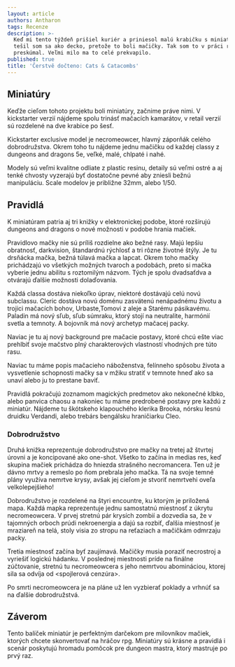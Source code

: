 ```yaml
---
layout: article
authors: Antharon
tags: Recenze
description: >-
  Keď mi tento týždeň prišiel kuriér a priniesol malú krabičku s miniatúrami,
  tešil som sa ako decko, pretože to boli mačičky. Tak som to v práci rozbalil a
  preskúmal. Veľmi milo ma to celé prekvapilo.
published: true
title: 'Čerstvě dočteno: Cats & Catacombs'
---
```


## Miniatúry
Keďže cieľom tohoto projektu boli miniatúry, začnime práve nimi. V kickstarter verzií nájdeme spolu trinásť mačacích kamarátov, v retail verzií sú rozdelené na dve krabice po šesť.

Kickstarter exclusive model je necromeowcer, hlavný záporňák celého dobrodružstva. Okrem toho tu nájdeme jednu mačičku od každej classy z dungeons and dragons 5e, veľké, malé, chlpaté i nahé.

Modely sú veľmi kvalitne odliate z plastic resinu, detaily sú veľmi ostré a aj tenké chvosty vyzerajú byť dostatočne pevné aby zniesli bežnú manipuláciu. Scale modelov je približne 32mm, alebo 1/50.

## Pravidlá
K miniatúram patria aj tri knižky v elektronickej podobe, ktoré rozširujú dungeons and dragons o nové možnosti v podobe hrania mačiek.

Pravidlovo mačky nie sú príliš rozdielne ako bežné rasy. Majú lepšiu obratnosť, darkvision, štandardnú rýchlosť a tri rôzne životné štýly. Je tu drsňácka mačka, bežná túlavá mačka a lapcat. Okrem toho mačky prichádzajú vo všetkých možných tvaroch a podobách, preto si mačka vyberie jednu abilitu s roztomilým názvom. Tých je spolu dvadsaťdva a otvárajú ďalšie možnosti dolaďovania.

Každá classa dostáva niekoľko úprav, niektoré dostávajú celú novú subclassu. Cleric dostáva novú doménu zasvätenú nenápadnému životu a trojici mačacích bohov, Urbaste,Tomovi z aleje a Starému pásikavému. Paladin má nový sľub, sľub súmraku, ktorý stojí na neutralite, harmónií svetla a temnoty. A bojovník má nový archetyp mačacej packy.

Naviac je tu aj nový background pre mačacie postavy, ktoré chcú ešte viac prehlbiť svoje mačstvo plný charakterových vlastností vhodných pre túto rasu.

Naviac tu máme popis mačacieho náboženstva, felínneho spôsobu života a vysvetlenie schopnosti mačky sa v mžiku stratiť v temnote hneď ako sa unaví alebo ju to prestane baviť.

Pravidlá pokračujú zoznamom magických predmetov ako nekonečné klbko, alebo panvica chaosu a nakoniec tu máme predrobené postavy pre každú z miniatúr. Nájdeme tu škótskeho klapouchého klerika Brooka, nórsku lesnú druidku Verdandi, alebo trebárs bengálsku hraničiarku Cleo.

### Dobrodružstvo

Druhá knižka reprezentuje dobrodružstvo pre mačky na tretej až štvrtej úrovni a je koncipované ako one-shot. Všetko to začína in medias res, keď skupina mačiek prichádza do hniezda strašného necromancera. Ten už je dávno mrtvy a remeslo po ňom prebrala jeho mačka. Tá na svoje temné plány využíva nemrtve krysy, avšak jej cieľom je stvoriť nemrtvehi oveľa velkolepejšieho!

Dobrodružstvo je rozdelené na štyri encountre, ku ktorým je priložená mapa. Každá mapka reprezentuje jednu samostatnú miestnosť z úkrytu necromeowcera. V prvej stretnú pár krysích zombií a dozvedia sa, že v tajomných orboch prúdi nekroenergia a dajú sa rozbiť, ďalšia miestnosť je mraziareň na telá, stoly visia zo stropu na reťaziach a mačičkám odmrzaju packy.

Tretia miestnosť začína byť zaujímavá. Mačičky musia poraziť necrostroj a vyriešiť logickú hádanku. V poslednej miestnosti príde na finálne zúčtovanie, stretnú tu necromeowcera s jeho nemrtvou abomináciou, ktorej sila sa odvíja od <spojlerová cenzúra>.

Po smrti necromeowcera je na pláne už len vyzbierať poklady a vrhnúť sa na ďalšie dobrodružstvá.

## Záverom

Tento balíček miniatúr je perfektným darčekom pre milovníkov mačiek, ktorých chcete skonvertovať na hráčov rpg. Miniatúry sú krásne a pravidlá i scenár poskytujú hromadu pomôcok pre dungeon mastra, ktorý mastruje po prvý raz.
